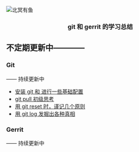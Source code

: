 ![北冥有鱼](https://desk-fd.zol-img.com.cn/t_s960x600c5/g5/M00/0A/0F/ChMkJ1ju4YqIG2K9AAK6BOHpGz8AAbn4gA849sAAroc468.jpg)

<h3 align="center">git 和 gerrit 的学习总结</h3>

## 不定期更新中————

### Git
—— 持续更新中
 - [安装 git 和 进行一些基础配置](https://github.com/godkun/git-gerrit-learning/issues/1)
 - [git pull 初级思考](https://github.com/godkun/git-gerrit-learning/issues/2)
 - [用 git reset 时，谨记几个原则](https://github.com/godkun/git-gerrit-learning/issues/3)
 - [用 git log 发掘出各种真相](https://github.com/godkun/git-gerrit-learning/issues/4)

### Gerrit
—— 持续更新中
 
